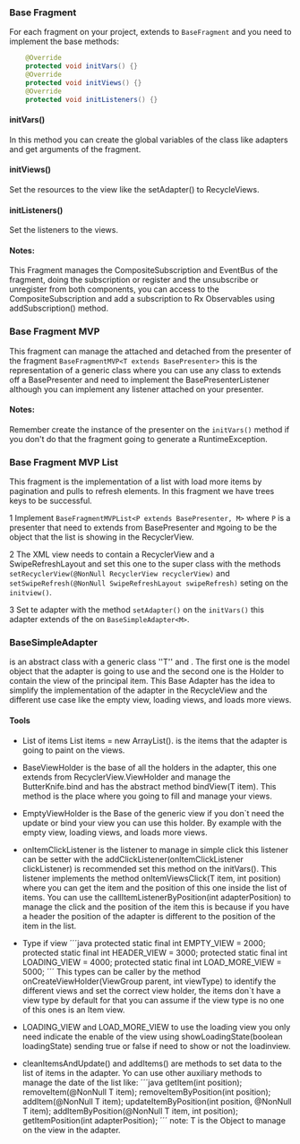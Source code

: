 ### Base Fragment
For each fragment on your project, extends to ``BaseFragment`` and you need to implement the base methods:
```java
    @Override
    protected void initVars() {}
    @Override
    protected void initViews() {}
    @Override
    protected void initListeners() {}
```
#### initVars()
In this method you can create the global variables of the class like adapters and get arguments of the fragment.
#### initViews()
Set the resources to the view like the setAdapter() to RecycleViews.
#### initListeners()
Set the listeners to the views.

#### Notes:
This Fragment manages the CompositeSubscription and EventBus of the fragment, doing the subscription or register and the unsubscribe or unregister from both components, you can access to the CompositeSubscription and add a subscription to Rx Observables using addSubscription() method.


###  Base Fragment MVP

This fragment can manage the attached and detached from the presenter of the fragment  ``BaseFragmentMVP<T extends BasePresenter>`` this is the representation of a generic class where you can use any class to extends off a BasePresenter and need to implement the BasePresenterListener although you can implement any listener attached on your presenter.

#### Notes:
Remember create the instance of the presenter on the ``initVars()`` method if you don't do that the fragment going to generate a RuntimeException.

### Base Fragment MVP List

This fragment is the implementation of a list with load more items by pagination and pulls to refresh elements. In this fragment we have trees
keys to be successful.

1 Implement ``BaseFragmentMVPList<P extends BasePresenter, M>`` where ``P`` is a presenter that need to extends from BasePresenter and ``M``going to be the object that the list is showing in the RecyclerView.

2 The XML view needs to contain a RecyclerView and a SwipeRefreshLayout and set this one to the super class with the methods ``setRecyclerView(@NonNull RecyclerView recyclerView)`` and ``setSwipeRefresh(@NonNull SwipeRefreshLayout swipeRefresh)`` seting on the ``initview()``.

3 Set te adapter with the method ``setAdapter()`` on the ``initVars()`` this adapter extends of the on ``BaseSimpleAdapter<M>``.

### BaseSimpleAdapter

is an abstract class with a generic class ''T'' and <H extends BaseSimpleAdapter.BaseViewHolder>. The first one is the model object that the adapter is going to use and the second one is the Holder to contain the view of the principal item. This Base Adapter has the idea to simplify the implementation of the adapter in the RecycleView and the different use case like the empty view, loading views, and loads more views.

#### Tools

* List of items List<T> items = new ArrayList(). is the items that the adapter is going to paint on the views.

* BaseViewHolder<T> is the base of all the holders in the adapter, this one extends from RecyclerView.ViewHolder and manage the ButterKnife.bind and has the abstract method bindView(T item). This method is the place where you going to fill and manage your views.

* EmptyViewHolder<T> is the Base of the generic view if you don`t need the update or bind your view you can use this holder. By example with the empty view, loading views, and loads more views.

* onItemClickListener<T> is the listener to manage in simple click this listener can be setter with the addClickListener(onItemClickListener<T> clickListener) is recommended set this method on the initVars(). This listener implements the method onItemViewsClick(T item, int position) where you can get the item and the position of this one inside the list of items. You can use the callItemListenerByPosition(int adapterPosition) to manage the click and the position of the item this is because if you have a header the position of the adapter is different to the position of the item in the list<T>.

* Type if view
´´´java
   protected static final int EMPTY_VIEW = 2000;
    protected static final int HEADER_VIEW = 3000;
    protected static final int LOADING_VIEW = 4000;
    protected static final int LOAD_MORE_VIEW = 5000;
´´´
This types can be caller by the method onCreateViewHolder(ViewGroup parent, int viewType) to identify the different views and set the correct view holder, the items don`t have a view type by default for that you can assume if the view type is no one of this ones is an Item view.

* LOADING_VIEW and LOAD_MORE_VIEW to use the loading view you only need indicate the enable of the view using  showLoadingState(boolean loadingState) sending true or false if need to show or not the loadinview.

* cleanItemsAndUpdate() and addItems() are methods to set data to the list of items in the adapter. Yo can use other auxiliary methods to manage the date of the list like:
´´´java
getItem(int position);
removeItem(@NonNull T item);
removeItemByPosition(int position);
addItem(@NonNull T item);
updateItemByPosition(int position, @NonNull T item);
addItemByPosition(@NonNull T item, int position);
getItemPosition(int adapterPosition);
´´´
note: T is the Object to manage on the view in the adapter.







